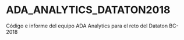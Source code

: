# ADA_ANALYTICS_DATATON2018
Código e informe del equipo ADA Analytics para el reto del Dataton BC-2018
